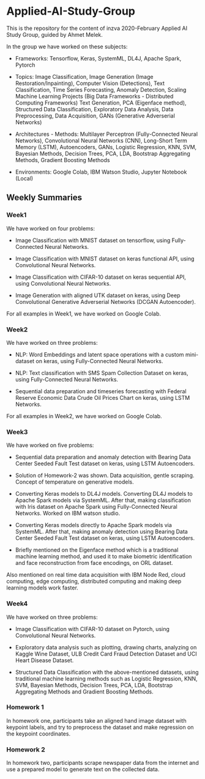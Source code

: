 # Applied-AI-Study-Group

This is the repository for the content of inzva 2020-February Applied AI Study Group, guided by Ahmet Melek.

In the group we have worked on these subjects:

* Frameworks: Tensorflow, Keras, SystemML, DL4J, Apache Spark, Pytorch

* Topics: Image Classification, Image Generation (Image Restoration/Inpainting), Computer Vision (Detections), Text Classification, Time Series Forecasting, Anomaly Detection, Scaling Machine Learning Projects (Big Data Frameworks - Distributed Computing Frameworks)  Text Generation, PCA (Eigenface method), Structured Data Classification, Exploratory Data Analysis, Data Preprocessing, Data Acquisition, GANs (Generative Adverserial Networks)

* Architectures - Methods: Multilayer Perceptron (Fully-Connected Neural Networks), Convolutional Neural Networks (CNN), Long-Short Term Memory (LSTM), Autoencoders, GANs, Logistic Regression, KNN, SVM, Bayesian Methods, Decision Trees, PCA, LDA, Bootstrap Aggregating Methods, Gradient Boosting Methods

* Environments: Google Colab, IBM Watson Studio, Jupyter Notebook (Local)

## Weekly Summaries

### Week1

We have worked on four problems:

* Image Classification with MNIST dataset on tensorflow, using Fully-Connected Neural Networks.

* Image Classification with MNIST dataset on keras functional API, using Convolutional Neural Networks.

* Image Classification with CIFAR-10 dataset on keras sequential API, using Convolutional Neural Networks.

* Image Generation with aligned UTK dataset on keras, using Deep Convolutional Generative Adverserial Networks (DCGAN Autoencoder). 

For all examples in Week1, we have worked on Google Colab.

### Week2

We have worked on three problems:

* NLP: Word Embeddings and latent space operations with a custom mini-dataset on keras, using Fully-Connected Neural Networks.

* NLP: Text classification with SMS Spam Collection Dataset on keras, using Fully-Connected Neural Networks. 

* Sequential data preparation and timeseries forecasting with Federal Reserve Economic Data Crude Oil Prices Chart on keras, using LSTM Networks. 



For all examples in Week2, we have worked on Google Colab.

### Week3

We have worked on five problems:

* Sequential data preparation and anomaly detection with Bearing Data Center Seeded Fault Test dataset on keras, using LSTM Autoencoders.

* Solution of Homework-2 was shown. Data acquisition, gentle scraping. Concept of temperature on generative models.

* Converting Keras models to DL4J models. Converting DL4J models to Apache Spark models via SystemML. After that, making classification with Iris dataset on Apache Spark using Fully-Connected Neural Networks. Worked on IBM watson studio.

* Converting Keras models directly to Apache Spark models via SystemML. After that, making anomaly detection using Bearing Data Center Seeded Fault Test dataset on keras, using LSTM Autoencoders.

* Briefly mentioned on the Eigenface method which is a traditional machine learning method, and used it to make biometric identification and face reconstruction from face encodings, on ORL dataset.

Also mentioned on real time data acquisition with IBM Node Red, cloud computing, edge computing, distributed computing and making deep learning models work faster.

### Week4

We have worked on three problems:

* Image Classification with CIFAR-10 dataset on Pytorch, using Convolutional Neural Networks.

* Exploratory data analysis such as plotting, drawing charts, analyzing on Kaggle Wine Dataset, ULB Credit Card Fraud Detection Dataset and UCI Heart Disease Dataset.

* Structured Data Classification with the above-mentioned datasets, using traditional machine learning methods such as Logistic Regression, KNN, SVM, Bayesian Methods, Decision Trees, PCA, LDA, Bootstrap Aggregating Methods and Gradient Boosting Methods.


### Homework 1

In homework one, participants take an aligned hand image dataset with keypoint labels, and try to preprocess the dataset and make regression on the keypoint coordinates.


### Homework 2

In homework two, participants scrape newspaper data from the internet and use a prepared model to generate text on the collected data.


